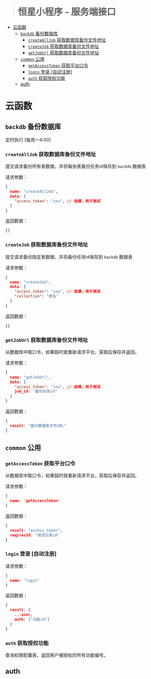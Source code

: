 ><h1>恒星小程序 - 服务端接口</h1>

- [云函数](#%e4%ba%91%e5%87%bd%e6%95%b0)
  - [`backdb` 备份数据库](#backdb-%e5%a4%87%e4%bb%bd%e6%95%b0%e6%8d%ae%e5%ba%93)
    - [`createAllJob` 获取数据库备份文件地址](#createalljob-%e8%8e%b7%e5%8f%96%e6%95%b0%e6%8d%ae%e5%ba%93%e5%a4%87%e4%bb%bd%e6%96%87%e4%bb%b6%e5%9c%b0%e5%9d%80)
    - [`createJob` 获取数据库备份文件地址](#createjob-%e8%8e%b7%e5%8f%96%e6%95%b0%e6%8d%ae%e5%ba%93%e5%a4%87%e4%bb%bd%e6%96%87%e4%bb%b6%e5%9c%b0%e5%9d%80)
    - [`getJobUrl` 获取数据库备份文件地址](#getjoburl-%e8%8e%b7%e5%8f%96%e6%95%b0%e6%8d%ae%e5%ba%93%e5%a4%87%e4%bb%bd%e6%96%87%e4%bb%b6%e5%9c%b0%e5%9d%80)
  - [`common` 公用](#common-%e5%85%ac%e7%94%a8)
    - [`getAccessToken` 获取平台口令](#getaccesstoken-%e8%8e%b7%e5%8f%96%e5%b9%b3%e5%8f%b0%e5%8f%a3%e4%bb%a4)
    - [`login` 登录 [自动注册]](#login-%e7%99%bb%e5%bd%95-%e8%87%aa%e5%8a%a8%e6%b3%a8%e5%86%8c)
    - [`auth` 获取授权功能](#auth-%e8%8e%b7%e5%8f%96%e6%8e%88%e6%9d%83%e5%8a%9f%e8%83%bd)
  - [auth](#auth)

# 云函数

## `backdb` 备份数据库

定时执行 [每周一4:00]

### `createAllJob` 获取数据库备份文件地址

提交请求备份所有表数据，并将每张表备份任务id保存到 `backdb` 数据表

请求参数：
```json
{
  name: "createAllJob",
  data: {
    "access_token": "xxx", // 选填，用于测试  
  }
}
```

返回数据：
```json
{}
```

### `createJob` 获取数据库备份文件地址

提交请求备份指定表数据，并将备份任务id保存到 `backdb` 数据表

请求参数：
```json
{
  name: "createJob",
  data: {
    "access_token": "xxx", // 选填，用于测试 
    "collection": "表名" 
  }
}
```

返回数据：
```json
{}
```

### `getJobUrl` 获取数据库备份文件地址

从数据库中取口令，如果超时就重新请求平台，获取后保存并返回。

请求参数：
```json
{
  name: "getJobUrl",
  data: {
    "access_token": "xxx", // 选填，用于测试 
    job_id: "备份任务id"
  }
}
```

返回数据：
```json
{
  result: "备份数据库文件URL"
}
```

## `common` 公用

### `getAccessToken` 获取平台口令

从数据库中取口令，如果超时就重新请求平台，获取后保存并返回。

请求参数：
```json
{
  name: 'getAccessToken'
}
```

返回数据：
```json
{
  result: "access_token",
  reqiresId: "请求记录id"
}
```

### `login` 登录 [自动注册]

请求参数：
```json
{
  name: "login"
}
```

返回数据：
```json
{
  result: {
    ...user,
    auth: ["功能id"]
  }
}
```


### `auth` 获取授权功能

查询权限配置表，返回用户被授权的所有功能编号。

## auth
